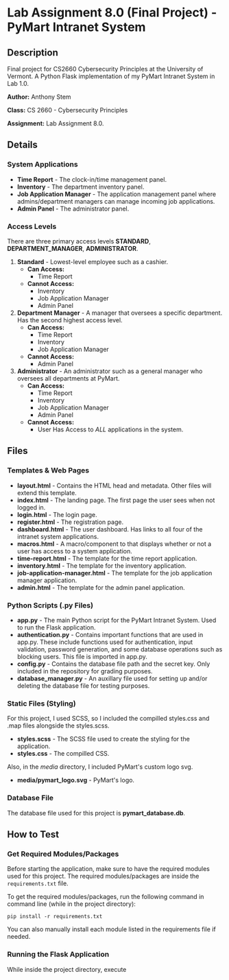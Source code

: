 # Lab Assignment 8.0 (Final Project) - PyMart Intranet System

## Description
Final project for CS2660 Cybersecurity Principles at the University of Vermont. A Python Flask implementation of
my PyMart Intranet System in Lab 1.0.

**Author:** Anthony Stem

**Class:** CS 2660 - Cybersecurity Principles

**Assignment:** Lab Assignment 8.0.

## Details
### System Applications
+ **Time Report** - The clock-in/time management panel. 
+ **Inventory** - The department inventory panel.
+ **Job Application Manager** - The application management panel where admins/department managers can manage incoming job applications.
+ **Admin Panel** - The administrator panel.

### Access Levels
There are three primary access levels **STANDARD**, **DEPARTMENT_MANAGER**, **ADMINISTRATOR**.

1. **Standard** - Lowest-level employee such as a cashier.
   + **Can Access:**
     + Time Report
   + **Cannot Access:**
     + Inventory
     + Job Application Manager
     + Admin Panel
2. **Department Manager** - A manager that oversees a specific department. Has the second highest access level.
   + **Can Access:**
     + Time Report
     + Inventory
     + Job Application Manager
   + **Cannot Access:**
     + Admin Panel
3. **Administrator** - An administrator such as a general manager who oversees all departments at PyMart.
   + **Can Access:**
     + Time Report
     + Inventory
     + Job Application Manager
     + Admin Panel
   + **Cannot Access:**
     + User Has Access to *ALL* applications in the system.

## Files
### Templates & Web Pages
+ **layout.html** - Contains the HTML head and metadata. Other files will extend this template.
+ **index.html** - The landing page. The first page the user sees when not logged in.
+ **login.html** - The login page.
+ **register.html** - The registration page.
+ **dashboard.html** - The user dashboard. Has links to all four of the intranet system applications.
+ **macros.html** - A macro/component to that displays whether or not a user has access to a system application.
+ **time-report.html** - The template for the time report application.
+ **inventory.html** - The template for the inventory application.
+ **job-application-manager.html** - The template for the job application manager application.
+ **admin.html** - The template for the admin panel application.

### Python Scripts (.py Files)
+ **app.py** - The main Python script for the PyMart Intranet System. Used to run the Flask application.
+ **authentication.py** - Contains important functions that are used in app.py. These include functions used for authentication, input validation, password generation, and some database operations such as blocking users. This file is imported in app.py.
+ **config.py** - Contains the database file path and the secret key. Only included in the repository for grading purposes.
+ **database_manager.py** - An auxillary file used for setting up and/or deleting the database file for testing purposes.

### Static Files (Styling)
For this project, I used SCSS, so I included the compilled styles.css and .map files alongside the styles.scss.
+ **styles.scss** - The SCSS file used to create the styling for the application.
+ **styles.css** - The compilled CSS.

Also, in the *media* directory, I included PyMart's custom logo svg.
+ **media/pymart_logo.svg** - PyMart's logo.

### Database File
The database file used for this project is **pymart_database.db**.


## How to Test
### Get Required Modules/Packages
Before starting the application, make sure to have the required modules used for this project. The required modules/packages are inside the `requirements.txt` file.

To get the required modules/packages, run the following command in command line (while in the project directory):

```
pip install -r requirements.txt
```

You can also manually install each module listed in the requirements file if needed.


### Running the Flask Application
While inside the project directory, execute